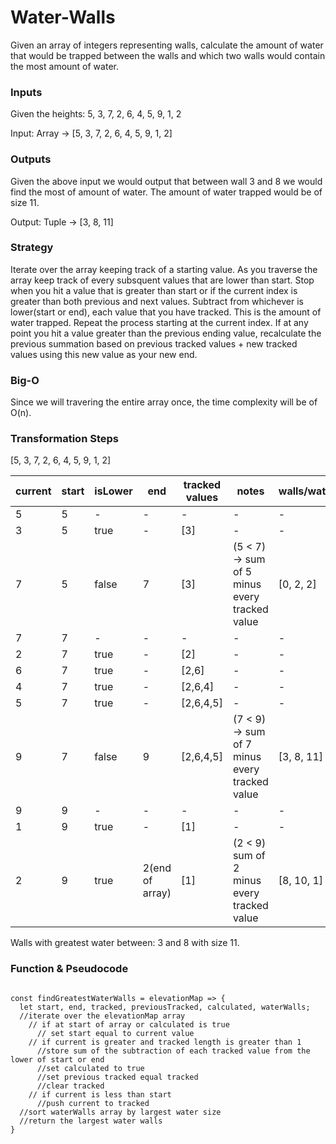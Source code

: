 # Water-Walls
Given an array of integers representing walls, calculate the amount of water that would be trapped between the walls and which two walls would contain the most amount of water. 

### Inputs
Given the heights: 5, 3, 7, 2, 6, 4, 5, 9, 1, 2

Input: Array -> [5, 3, 7, 2, 6, 4, 5, 9, 1, 2]

### Outputs
Given the above input we would output that between wall 3 and 8 we would find the most of amount of water. The amount of water
trapped would be of size 11. 

Output: Tuple -> [3, 8, 11]

### Strategy
Iterate over the array keeping track of a starting value. As you traverse the array keep track of every subsquent values that are lower than start. Stop when you hit a value that is greater than start or if the current index is greater than both previous and next values. Subtract from whichever is lower(start or end), each value that you have tracked. This is the amount of water trapped. Repeat the process starting at the current index. If at any point you hit a value greater than the previous ending value, recalculate the previous summation based on previous tracked values + new tracked values using this new value as your new end. 

### Big-O
Since we will travering the entire array once, the time complexity will be of O(n). 

### Transformation Steps

[5, 3, 7, 2, 6, 4, 5, 9, 1, 2]

current | start | isLower | end | tracked values | notes | walls/water
-------- | ----- | ------- | --- | -------------- | ----- | -----
5 | 5 | - | - | - | - | -
3 | 5 | true | - | [3] | - | -
7 | 5 | false | 7 | [3] | (5 < 7) -> sum of 5 minus every tracked value | [0, 2, 2]
7 | 7 | - | - | - | - | -
2 | 7 | true | - | [2] | - | -
6 | 7 | true | - | [2,6] | - | -
4 | 7 | true | - | [2,6,4] | - | -
5 | 7 | true | - | [2,6,4,5] | - | -
9 | 7 | false | 9 | [2,6,4,5] | (7 < 9) -> sum of 7 minus every tracked value | [3, 8, 11]
9 | 9 | - | - | - | - | - 
1 | 9 | true | - | [1] | - | -
2 | 9 | true | 2(end of array) | [1] | (2 < 9) sum of 2 minus every tracked value | [8, 10, 1]

Walls with greatest water between: 3 and 8 with size 11.

### Function & Pseudocode
```

const findGreatestWaterWalls = elevationMap => {
  let start, end, tracked, previousTracked, calculated, waterWalls;
  //iterate over the elevationMap array
    // if at start of array or calculated is true
      // set start equal to current value
    // if current is greater and tracked length is greater than 1 
      //store sum of the subtraction of each tracked value from the lower of start or end
      //set calculated to true
      //set previous tracked equal tracked 
      //clear tracked
    // if current is less than start
      //push current to tracked
  //sort waterWalls array by largest water size
  //return the largest water walls
}
```

